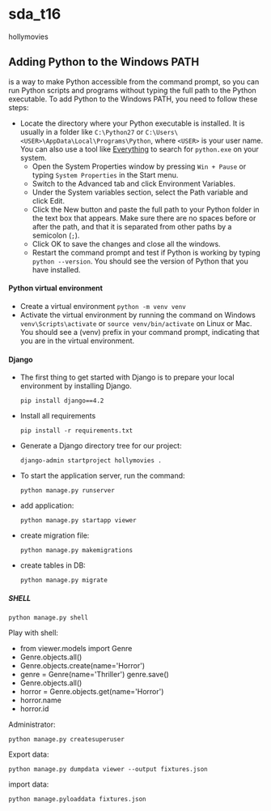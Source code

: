 # sda_t16
hollymovies

## Adding Python to the Windows PATH
is a way to make Python accessible from the command prompt, so you can run Python scripts and programs without typing the full path to the Python executable. To add Python to the Windows PATH, you need to follow these steps:

- Locate the directory where your Python executable is installed. It is usually in a folder like `C:\Python27` or `C:\Users\<USER>\AppData\Local\Programs\Python`, where `<USER>` is your user name. You can also use a tool like [Everything](^1^) to search for `python.exe` on your system.
  - Open the System Properties window by pressing `Win + Pause` or typing `System Properties` in the Start menu.
  - Switch to the Advanced tab and click Environment Variables.
  - Under the System variables section, select the Path variable and click Edit.
  - Click the New button and paste the full path to your Python folder in the text box that appears. Make sure there are no spaces before or after the path, and that it is separated from other paths by a semicolon (`;`).
  - Click OK to save the changes and close all the windows.
  - Restart the command prompt and test if Python is working by typing `python --version`. You should see the version of Python that you have installed.


#### Python virtual environment 
- Create a virtual environment
    `python -m venv venv`
- Activate the virtual environment by running the command on Windows
    `venv\Scripts\activate`
or
    `source venv/bin/activate`
on Linux or Mac. You should see a (venv) prefix in your command prompt, indicating that you are in the virtual environment.

#### Django

- The first thing to get started with Django is to prepare your local environment by installing Django.

    `pip install django==4.2`

- Install all requirements
    
    `pip install -r requirements.txt`

- Generate a Django directory tree for our project:
    
    `django-admin startproject hollymovies .`

- To start the application server, run the command:
    
    `python manage.py runserver`

- add application:

    `python manage.py startapp viewer`

- create migration file:

    `python manage.py makemigrations`

- create tables in DB:

    `python manage.py migrate`


##### SHELL

  `python manage.py shell`
  
Play with shell:

- from viewer.models import Genre
- Genre.objects.all()
- Genre.objects.create(name='Horror')
- genre = Genre(name='Thriller') genre.save()
- Genre.objects.all()
- horror = Genre.objects.get(name='Horror')
- horror.name
- horror.id


Administrator:

`python manage.py createsuperuser`

Export data:

`python manage.py dumpdata viewer --output fixtures.json`

import data:

`python manage.pyloaddata fixtures.json`
